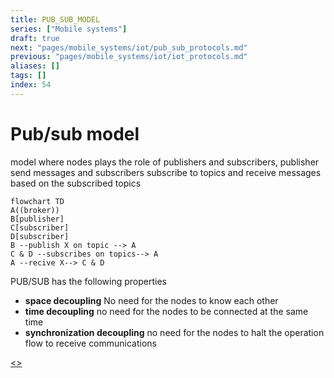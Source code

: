 ```yaml
---
title: PUB_SUB_MODEL
series: ["Mobile systems"]
draft: true
next: "pages/mobile_systems/iot/pub_sub_protocols.md"
previous: "pages/mobile_systems/iot/iot_protocols.md"
aliases: []
tags: []
index: 54
---
```


# Pub/sub model

model where  nodes plays the role  of publishers and subscribers, publisher send messages and subscribers subscribe to topics and receive messages based on the subscribed topics

```mermaid
flowchart TD
A((broker))
B[publisher]
C[subscriber]
D[subscriber]
B --publish X on topic --> A
C & D --subscribes on topics--> A
A --recive X--> C & D
```

PUB/SUB has the following properties

- **space decoupling** No need for the nodes to know each other
- **time decoupling** no need for the nodes to be connected at the same time
- **synchronization decoupling**  no need for the nodes to halt the operation flow to receive communications

[<](pages/mobile_systems/iot/iot_protocols.md)[>](pages/mobile_systems/iot/pub_sub_protocols.md)
